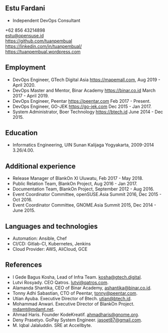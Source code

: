 ## Estu Fardani

- Independent DevOps Consultant

+62 856 43214898  
estu@opensuse.id  
https://github.com/tuanpembual  
https://linkedin.com/in/tuanpembual/  
https://tuanpembual.wordpress.com

## Employment
- DevOps Engineer, GTech Digital Asia https://mapemall.com, Aug 2019 - April 2020.
- DevOps Master and Mentor, Binar Academy https://binar.co.id March 2017 - April 2019.
- DevOps Engineer, Peentar https://peentar.com Feb 2017 - Present.
- DevOps Engineer, GO-JEK https://go-jek.com Dec 2015 - Jan 2017.
- System Administrator, Boer Technology https://btech.id June 2014 - Dec 2015.

## Education

- Informatics Engineering, UIN Sunan Kalijaga Yogyakarta, 2009-2014 3.26/4.00.

## Additional experience
- Release Manager of BlankOn XI Uluwatu, Feb 2017 - May 2018.
- Public Relation Team, BlankOn Project, Aug 2016 - Jan 2017.
- Documentation Team, BlankOn Project, September 2012 - Aug 2016.
- Event Coordinator Committee, openSUSE.Asia Summit 2016, Dec 2015 - Oct 2016.
- Event Coordinator Committee, GNOME.Asia Summit 2015, Dec 2014 - June 2015.

## Languages and technologies

- Automation: Ansible, Chef
- CI/CD: Gitlab-CI, Kubernetes, Jenkins
- Cloud Provider: AWS, AliCloud, GCE

## References
- I Gede Bagus Kosha, Lead of Infra Team. kosha@gtech.digital.
- Lutvi Rosyady. CEO Qatros. lutvi@qatros.com.
- Alamanda Shantika, CEO of Binar Academy, ashantika@binar.co.id.
- Tonny Adhi Sabastian, CTO of Peentar, tonny@peentar.com.
- Utian Ayuba. Executive Director of Btech. utian@btech.id.
- Mohammad Anwari. Executive Director of BlankOn Project. mdamt@mdamt.net.
- Ahmad Haris. Founder KodeKreatif. ahmadharis@gnome.org.
- Deny Prasetyo. GoPay System Engineer. jasoet87@gmail.com.
- M. Iqbal Jalaluddin. SRE at Accellbyte.
